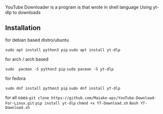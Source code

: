 YouTube Downloader is a program is that wrote in shell language 
Using yt-dlp to downloads

## Installation 

for debian based distro/ubuntu

```sudo apt install python3 pip```
```sudo apt install yt-dlp```

for arch / arch based

```sudo  pacman -S python3 pip```
```sudo pacman -S yt-dlp```

for fedora 

```sudo dnf install python3 pip```
```sudo dnf install yt-dlp```



for all oses
```git clone https://github.com/Maiake-ops/YouTube-Download-For-Linux.git```
```pip install yt-dlp```
```chmod +x YT-Download.sh```
```Bash YT-Download.sh```
